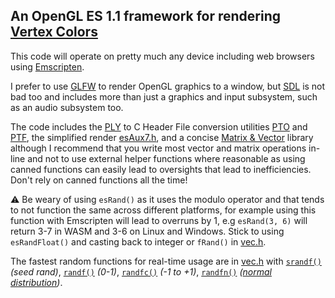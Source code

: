 ## An OpenGL ES 1.1 framework for rendering [Vertex Colors](https://github.com/vertexcolor)

This code will operate on pretty much any device including web browsers using [Emscripten](https://emscripten.org/).

I prefer to use [GLFW](https://www.glfw.org/) to render OpenGL graphics to a window, but [SDL](https://www.libsdl.org/) is not bad too and includes more than just a graphics and input subsystem, such as an audio subsystem too.

The code includes the [PLY](https://paulbourke.net/dataformats/ply/) to C Header File conversion utilities [PTO](PTO) and [PTF](PTF), the simplified render [esAux7.h](esAux7.h), and a concise [Matrix & Vector](matvec.h) library although I recommend that you write most vector and matrix operations in-line and not to use external helper functions where reasonable as using canned functions can easily lead to oversights that lead to inefficiencies. Don't rely on canned functions all the time!

⚠️ Be weary of using `esRand()` as it uses the modulo operator and that tends to not function the same across different platforms, for example using this function with Emscripten will lead to overruns by 1, e.g `esRand(3, 6)` will return 3-7 in WASM and 3-6 on Linux and Windows. Stick to using `esRandFloat()` and casting back to integer or `fRand()` in [vec.h](https://github.com/mrbid/esAux7/blob/main/matvec.h#L125).

The fastest random functions for real-time usage are in [vec.h](https://github.com/mrbid/esAux7/blob/main/matvec.h#L107) with [`srandf()`](https://github.com/mrbid/esAux7/blob/main/matvec.h#L108) _(seed rand)_, [`randf()`](https://github.com/mrbid/esAux7/blob/main/matvec.h#L109) _(0-1)_, [`randfc()`](https://github.com/mrbid/esAux7/blob/main/matvec.h#L115) _(-1 to +1)_, [`randfn()`](https://github.com/mrbid/esAux7/blob/main/matvec.h#L130) _([normal distribution](https://en.wikipedia.org/wiki/Normal_distribution))_.
